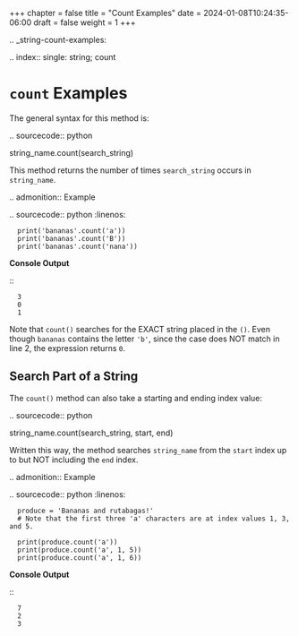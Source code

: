 +++
chapter = false
title = "Count Examples"
date = 2024-01-08T10:24:35-06:00
draft = false
weight = 1
+++

.. _string-count-examples:

.. index::
   single: string; count

``count`` Examples
==================

The general syntax for this method is:

.. sourcecode:: python

   string_name.count(search_string)

This method returns the number of times ``search_string`` occurs in
``string_name``.

.. admonition:: Example

   .. sourcecode:: python
      :linenos:
         
      print('bananas'.count('a'))
      print('bananas'.count('B'))
      print('bananas'.count('nana'))

   **Console Output**

   ::

      3
      0
      1

Note that ``count()`` searches for the EXACT string placed in the ``()``. Even
though ``bananas`` contains the letter ``'b'``, since the case does NOT match
in line 2, the expression returns ``0``.

Search Part of a String
-----------------------

The ``count()`` method can also take a starting and ending index value:

.. sourcecode:: python

   string_name.count(search_string, start, end)

Written this way, the method searches ``string_name`` from the ``start`` index
up to but NOT including the ``end`` index.

.. admonition:: Example

   .. sourcecode:: python
      :linenos:

      produce = 'Bananas and rutabagas!'
      # Note that the first three 'a' characters are at index values 1, 3, and 5.
         
      print(produce.count('a'))
      print(produce.count('a', 1, 5))
      print(produce.count('a', 1, 6))

   **Console Output**

   ::

      7
      2
      3
